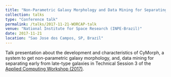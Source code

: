 ```yaml
---
title: "Non-Parametric Galaxy Morphology and Data Mining for Separating Early from Late-Type Galaxies"
collection: talks
type: "Conference talk"
permalink: /talks/2017-11-21-WORCAP-talk
venue: "National Institute for Space Research (INPE-Brazil)"
date: 2017-11-21
location: "Sao Jose dos Campos, SP, Brazil"
---
```


Talk presentation about the development and characteristics of CyMorph, a system to get non-parametric galaxy morphology, and, data mining for separating early from late-type galaxies in Technical Session 3 of the [Applied Computing Workshop (2017)](http://www.lac.inpe.br/worcap2017/).
